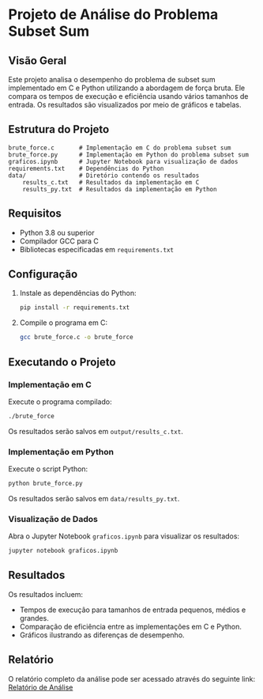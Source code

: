 # Projeto de Análise do Problema Subset Sum

## Visão Geral
Este projeto analisa o desempenho do problema de subset sum implementado em C e Python utilizando a abordagem de força bruta. Ele compara os tempos de execução e eficiência usando vários tamanhos de entrada. Os resultados são visualizados por meio de gráficos e tabelas.

## Estrutura do Projeto
```
brute_force.c       # Implementação em C do problema subset sum
brute_force.py      # Implementação em Python do problema subset sum
graficos.ipynb      # Jupyter Notebook para visualização de dados
requirements.txt    # Dependências do Python
data/               # Diretório contendo os resultados
    results_c.txt   # Resultados da implementação em C
    results_py.txt  # Resultados da implementação em Python
```

## Requisitos
- Python 3.8 ou superior
- Compilador GCC para C
- Bibliotecas especificadas em `requirements.txt`

## Configuração
1. Instale as dependências do Python:
   ```bash
   pip install -r requirements.txt
   ```
2. Compile o programa em C:
   ```bash
   gcc brute_force.c -o brute_force
   ```

## Executando o Projeto
### Implementação em C
Execute o programa compilado:
```bash
./brute_force
```
Os resultados serão salvos em `output/results_c.txt`.

### Implementação em Python
Execute o script Python:
```bash
python brute_force.py
```
Os resultados serão salvos em `data/results_py.txt`.

### Visualização de Dados
Abra o Jupyter Notebook `graficos.ipynb` para visualizar os resultados:
```bash
jupyter notebook graficos.ipynb
```

## Resultados
Os resultados incluem:
- Tempos de execução para tamanhos de entrada pequenos, médios e grandes.
- Comparação de eficiência entre as implementações em C e Python.
- Gráficos ilustrando as diferenças de desempenho.

## Relatório
O relatório completo da análise pode ser acessado através do seguinte link:
[Relatório de Análise](https://docs.google.com/document/d/1Vg-jgMCgrI2I7dyJfvL5ffwwD3KPAZztNgBSpcMpJZA/)
